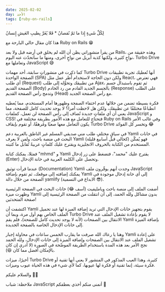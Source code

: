 ```yaml
---
date: 2025-02-02
day: الأحد
tags: [ruby-on-rails]
---
```


لِكُلِّ شَيءٍ إِذا ما تَمّ نُقصانُ * فَلا يُغَرَّ بِطيبِ العَيشِ إِنسانُ

هذا كان مقال حالي البارحة مع Ruby on Rails 😁

من يقرأ منشوراتي يظن أن الله لم يخلق في أرضه قبل ولا بعد Rails، وهذه حقيقة من نواحٍ كثيرة، ولكنها كذبة أبريل من نواحٍ أخرى، ومنها ما سأتحدّث عنه اليوم، Turbo Drive وتعاملها مع JavaScript 😅

كما ذكرت في منشوراتٍ سابقة، أحد مهمات Turbo Drive أنها تُعطيك تجربة تطبيقات الصفحة الواحدة (SPA) ولكن دون الحاجة لاستخدام أُطر عمل مثل React، فهي تعترض أي طلب (Request) من تطبيقك وتحوِّله إلى طلب Ajax، ثم تقوم باستبدال جسم الصفحة القديم (Body) بالجسم الجديد القادم من رد الخادم (Response) على الطلب وتدمج رأس الصفحة القديم (Head) مع رأس الصفحة الجديد.

فكرة بسيطة تضمن من خلالها عدم اختفاء الصفحة وظهورها أمام المستخدم، مما يُعطيه انطباعًا مختلفًا عن تطبيقك، ولكن هل لاحظت أمرا؟ لا يوجد تحديث كامل للصفحة، مما يعني أن أي ملفاتٍ جديدة تُضاف إلى رأس الصفحة لن تعمل، كملفات JavaScript و CSS! فتحتاج للتعامل مع هذه الأمور بطريقة مختلفة في Ruby on Rails وفي غالب الأمر يكون التعامل معها صعبًا ومُرهقًا، أو تقوم بإيقاف Turbo Drive وتخسر كل الفوائد 😂

في سياقٍ مختلفٍ طلب مني صديقي المسلم غير الناطق بالعربية دعم Yamli في خانات البحث في منصة باحث، ولمن لا يعرف Yamli (كحالي قبل أسابيع قليلة) فهو يُمكّن المستخدم من الكتابة بالحروف الانجليزية ويقترح عليك كلماتٍ عربيةً تُقابل ما كتبته.

فمثلا، يمكنك كتابة "mhmd" و Yamli يقترح عليك "محمد"، فتضغط على زر إدخال (Enter) وتحصل على الكلمة العربية في خانة الإدخال.

عندما قرأت توثيق (Documentation) Yamli وجدت أنهم يوفّرون ملف JavaScript يمكنك إضافته إلى موقعك، ثم تقوم بإضافة Yamli إلى أي خانة إدخال موجودة في الصفحة من خلال دالة yamlify (الابداع في التسمية 😎).

أضفت الملف إلى منصة باحث ويامليفيت (آسف 😂) خانات البحث في الصفحة الرئيسية وظهرت ميزة Yamli بدون مشاكل ولله الحمد، إلى أن انتقلت من الصفحة الرئيسية إلى صفحة المتحدثين!

اكتشفت أن Yamli يقوم بتجهيز خانات الإدخال التي تريد إضافة الميزة لها عند تحميل الملف الخاص بهم أول مرة، وبما أن Turbo Drive لا يقوم بإعادة تشغيل الملف عند الانتقال بين الصفحات (لأنه لا يوجد تحديث كامل للصفحة)، فلم يقم Yamli بإضافة الميزة إلى خانات الإدخال الخاصة بالصفحة الجديدة.

وهنا يا رعاك الله صرفت ما يقارب الخمس ساعات في محاولة إجبار Yamli على إعادة تشغيل الملف عند الانتقال بين الصفحات وإضافة الميزة إلى خانات الإدخال، ولله الحمد نجح الأمر بعد هذه المدة باستخدام الطريقة الموضّحة في الصورة (لا أدري إن كان بالإمكان أفضل مما كان 😆).

أخيرًا، ميزات Turbo Drive كثيرة، وهذا العيب المذكور في المنشور لا يعني أنها تقنية أو فكرة سيئة، إنما تقنية أو فكرة لها عيوبها، كما لأي شيء في هذه الحياة عيوب وميزات.

والسلام عليكم 👋🏻

ملاحظة: شباب JavaScript أتمنى منكم أخذي بعطفكم 🥲
